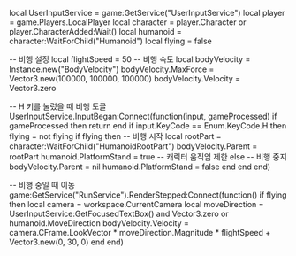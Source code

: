 local UserInputService = game:GetService("UserInputService")
local player = game.Players.LocalPlayer
local character = player.Character or player.CharacterAdded:Wait()
local humanoid = character:WaitForChild("Humanoid")
local flying = false

-- 비행 설정
local flightSpeed = 50 -- 비행 속도
local bodyVelocity = Instance.new("BodyVelocity")
bodyVelocity.MaxForce = Vector3.new(100000, 100000, 100000)
bodyVelocity.Velocity = Vector3.zero

-- H 키를 눌렀을 때 비행 토글
UserInputService.InputBegan:Connect(function(input, gameProcessed)
    if gameProcessed then return end
    if input.KeyCode == Enum.KeyCode.H then
        flying = not flying
        if flying then
            -- 비행 시작
            local rootPart = character:WaitForChild("HumanoidRootPart")
            bodyVelocity.Parent = rootPart
            humanoid.PlatformStand = true -- 캐릭터 움직임 제한
        else
            -- 비행 중지
            bodyVelocity.Parent = nil
            humanoid.PlatformStand = false
        end
    end
end)

-- 비행 중일 때 이동
game:GetService("RunService").RenderStepped:Connect(function()
    if flying then
        local camera = workspace.CurrentCamera
        local moveDirection = UserInputService:GetFocusedTextBox() and Vector3.zero or humanoid.MoveDirection
        bodyVelocity.Velocity = camera.CFrame.LookVector * moveDirection.Magnitude * flightSpeed + Vector3.new(0, 30, 0)
    end
end)
